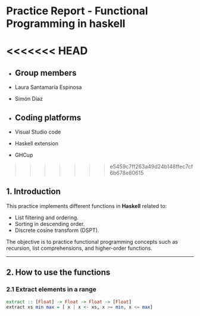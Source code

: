 # Practice Report - Functional Programming in haskell

<<<<<<< HEAD
=======
- ## Group members
- Laura Santamaría Espinosa
- Simón Díaz

- ## Coding platforms
- Visual Studio code
- Haskell extension
- GHCup

>>>>>>> e5459c7ff263a49d24b148ffec7cf6b678e80615
## 1. Introduction
This practice implements different functions in **Haskell** related to:
- List filtering and ordering.
- Sorting in descending order.
- Discrete cosine transform (DSPT).

The objective is to practice functional programming concepts such as recursion, list comprehensions, and higher-order functions.

---

## 2. How to use the functions

### 2.1 Extract elements in a range
```Haskell
extract :: [Float] -> Float -> Float -> [Float]
extract xs min max = [ x | x <- xs, x >= min, x <= max]


